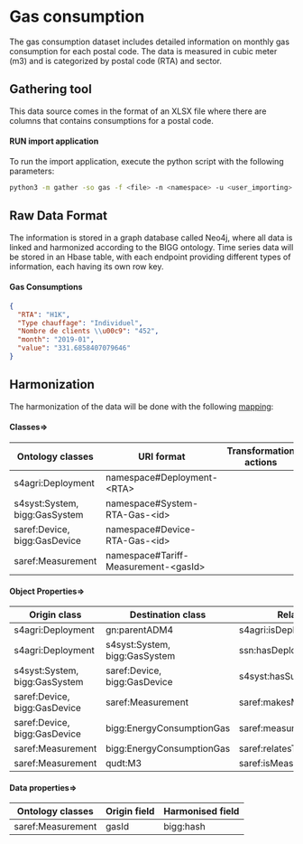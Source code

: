 # Gas consumption

The gas consumption dataset includes detailed information on monthly gas consumption for
each postal code. The data is measured in cubic meter (m3) and is categorized by postal code (RTA) and sector.

## Gathering tool

This data source comes in the format of an XLSX file where there are columns that contains consumptions for a postal
code.

#### RUN import application

To run the import application, execute the python script with the following parameters:

```bash
python3 -m gather -so gas -f <file> -n <namespace> -u <user_importing> -tz <file_timezone> -st <storage>
```

## Raw Data Format

The information is stored in a graph database called Neo4j, where all data is linked and harmonized according to the
BIGG ontology. Time series data will be stored in an Hbase table, with each endpoint providing different types of
information, each having its own row key.

#### Gas Consumptions

````json
{
  "RTA": "H1K",
  "Type chauffage": "Individuel",
  "Nombre de clients \\u00c9": "452",
  "month": "2019-01",
  "value": "331.6858407079646"
}
````

## Harmonization

The harmonization of the data will be done with the following [mapping](mapping.yaml):

#### Classes=>

| Ontology classes              | URI format                                 | Transformation actions |
|-------------------------------|--------------------------------------------|------------------------|
| s4agri:Deployment             | namespace#Deployment-&lt;RTA&gt;           |                        |
| s4syst:System, bigg:GasSystem | namespace#System-RTA-Gas-&lt;id&gt;        |                        |
| saref:Device, bigg:GasDevice  | namespace#Device-RTA-Gas-&lt;id&gt;        |                        |
| saref:Measurement             | namespace#Tariff-Measurement-&lt;gasId&gt; |                        |

#### Object Properties=>

| Origin class                  | Destination class             | Relation                 |
|-------------------------------|-------------------------------|--------------------------|
| s4agri:Deployment             | gn:parentADM4                 | s4agri:isDeployedAtSpace |
| s4agri:Deployment             | s4syst:System, bigg:GasSystem | ssn:hasDeployment        |
| s4syst:System, bigg:GasSystem | saref:Device, bigg:GasDevice  | s4syst:hasSubSystem      |
| saref:Device, bigg:GasDevice  | saref:Measurement             | saref:makesMeasurement   |
| saref:Device, bigg:GasDevice  | bigg:EnergyConsumptionGas     | saref:measuresProperty   |
| saref:Measurement             | bigg:EnergyConsumptionGas     | saref:relatesToProperty  |
| saref:Measurement             | qudt:M3                       | saref:isMeasuredIn       |

#### Data properties=>

| Ontology classes  | Origin field | Harmonised field |
|-------------------|--------------|------------------|
| saref:Measurement | gasId        | bigg:hash        |









